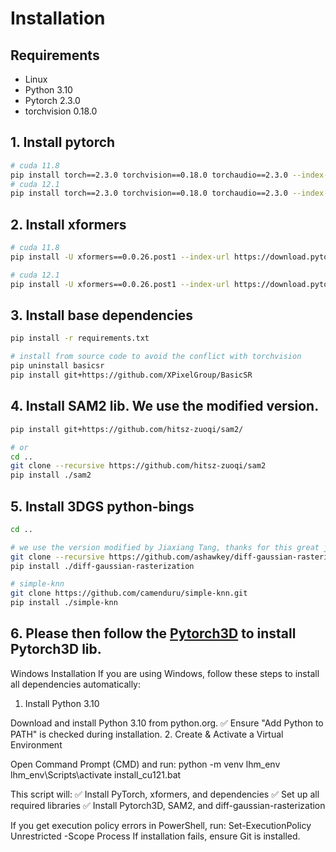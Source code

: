 # Installation

## Requirements

- Linux
- Python 3.10
- Pytorch 2.3.0
- torchvision 0.18.0

## 1. Install pytorch
  ```bash
  # cuda 11.8
  pip install torch==2.3.0 torchvision==0.18.0 torchaudio==2.3.0 --index-url https://download.pytorch.org/whl/cu118
  # cuda 12.1
  pip install torch==2.3.0 torchvision==0.18.0 torchaudio==2.3.0 --index-url https://download.pytorch.org/whl/cu121
  ```

## 2. Install xformers
  ```bash
  # cuda 11.8
  pip install -U xformers==0.0.26.post1 --index-url https://download.pytorch.org/whl/cu118

  # cuda 12.1
  pip install -U xformers==0.0.26.post1 --index-url https://download.pytorch.org/whl/cu121
  ```

## 3. Install base dependencies
  ```bash
  pip install -r requirements.txt

  # install from source code to avoid the conflict with torchvision
  pip uninstall basicsr
  pip install git+https://github.com/XPixelGroup/BasicSR
  ```

## 4. Install SAM2 lib. We use the modified version.
```bash
pip install git+https://github.com/hitsz-zuoqi/sam2/

# or
cd ..
git clone --recursive https://github.com/hitsz-zuoqi/sam2
pip install ./sam2
```

## 5. Install 3DGS python-bings
```bash
cd ..

# we use the version modified by Jiaxiang Tang, thanks for this great job!
git clone --recursive https://github.com/ashawkey/diff-gaussian-rasterization
pip install ./diff-gaussian-rasterization

# simple-knn
git clone https://github.com/camenduru/simple-knn.git
pip install ./simple-knn
```

## 6. Please then follow the [Pytorch3D](https://github.com/facebookresearch/pytorch3d) to install Pytorch3D lib.

Windows Installation
If you are using Windows, follow these steps to install all dependencies automatically:
1. Install Python 3.10

Download and install Python 3.10 from python.org.
✅ Ensure "Add Python to PATH" is checked during installation.
2. Create & Activate a Virtual Environment

Open Command Prompt (CMD) and run:
python -m venv lhm_env
lhm_env\Scripts\activate
install_cu121.bat

This script will: ✅ Install PyTorch, xformers, and dependencies
✅ Set up all required libraries
✅ Install Pytorch3D, SAM2, and diff-gaussian-rasterization

If you get execution policy errors in PowerShell, run:
Set-ExecutionPolicy Unrestricted -Scope Process
If installation fails, ensure Git is installed.
